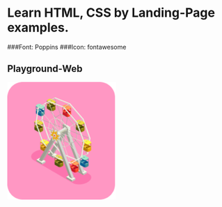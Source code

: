 
# Learn HTML, CSS by Landing-Page examples.

###Font: Poppins 
###Icon: fontawesome

## Playground-Web 


<img src="https://raw.githubusercontent.com/nguyenvinhduyet/Playground-Web/master/assets/images/images/img1.png?token=AKV2VYEM2PIJ6O3CWXNDRVDAKCI7Y" width="250" alt="Hello World 1"/>
